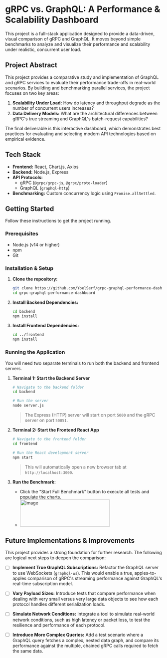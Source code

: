 # gRPC vs. GraphQL: A Performance & Scalability Dashboard
This project is a full-stack application designed to provide a data-driven, visual comparison of gRPC and GraphQL. It moves beyond simple benchmarks to analyze and visualize their performance and scalability under realistic, concurrent user load.

## Project Abstract
This project provides a comparative study and implementation of GraphQL and gRPC services to evaluate their performance trade-offs in real-world scenarios. By building and benchmarking parallel services, the project focuses on two key areas:
1.  **Scalability Under Load:** How do latency and throughput degrade as the number of concurrent users increases?
2.  **Data Delivery Models:** What are the architectural differences between gRPC's true streaming and GraphQL's batch-request capabilities?

The final deliverable is this interactive dashboard, which demonstrates best practices for evaluating and selecting modern API technologies based on empirical evidence.

## Tech Stack
-   **Frontend:** React, Chart.js, Axios
-   **Backend:** Node.js, Express
-   **API Protocols:**
    -   gRPC (`@grpc/grpc-js`, `@grpc/proto-loader`)
    -   GraphQL (`graphql-http`)
-   **Benchmarking:** Custom concurrency logic using `Promise.allSettled`.

## Getting Started

Follow these instructions to get the project running.

### Prerequisites
-   Node.js (v14 or higher)
-   npm
-   Git

### Installation & Setup
1.  **Clone the repository:**
    ```bash
    git clone https://github.com/YoelSerf/grpc-graphql-performance-dashboard.git
    cd grpc-graphql-performance-dashboard
    ```

2.  **Install Backend Dependencies:**
    ```bash
    cd backend
    npm install
    ```

3.  **Install Frontend Dependencies:**
    ```bash
    cd ../frontend
    npm install
    ```

### Running the Application
You will need two separate terminals to run both the backend and frontend servers.

1.  **Terminal 1: Start the Backend Server**
    ```bash
    # Navigate to the backend folder
    cd backend

    # Run the server
    node server.js
    ```
    > The Express (HTTP) server will start on port `5000` and the gRPC server on port `50051`.

2.  **Terminal 2: Start the Frontend React App**
    ```bash
    # Navigate to the frontend folder
    cd frontend

    # Run the React development server
    npm start
    ```
    > This will automatically open a new browser tab at `http://localhost:3000`.

3.  **Run the Benchmark:**
    -   Click the "Start Full Benchmark" button to execute all tests and populate the charts.
    -    <img width="287" height="87" alt="image" src="https://github.com/user-attachments/assets/f9054422-f5c4-4ef1-bb9d-44f0d91ab5a1" />

## Future Implementations & Improvements

This project provides a strong foundation for further research. The following are logical next steps to deepen the comparison:

-   [ ] **Implement True GraphQL Subscriptions:** Refactor the GraphQL server to use WebSockets (`graphql-ws`). This would enable a true, apples-to-apples comparison of gRPC's streaming performance against GraphQL's real-time subscription model.

-   [ ] **Vary Payload Sizes:** Introduce tests that compare performance when dealing with very small versus very large data objects to see how each protocol handles different serialization loads.

-   [ ] **Simulate Network Conditions:** Integrate a tool to simulate real-world network conditions, such as high latency or packet loss, to test the resilience and performance of each protocol.

-   [ ] **Introduce More Complex Queries:** Add a test scenario where a GraphQL query fetches a complex, nested data graph, and compare its performance against the multiple, chained gRPC calls required to fetch the same data.
